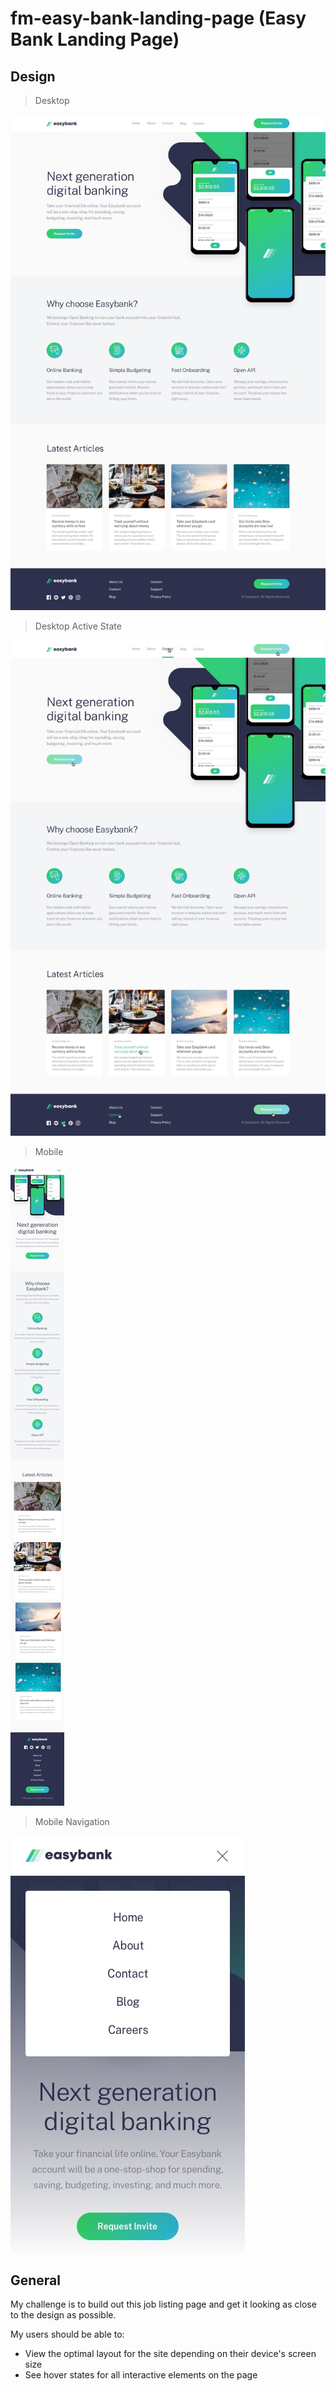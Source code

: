 # fm-easy-bank-landing-page (Easy Bank Landing Page)

## Design

> Desktop

![Desktop Design](./design/desktop-design.jpg)

> Desktop Active State

![Desktop Active State](./design/active-states.jpg)

> Mobile

![Mobile Design](./design/mobile-design.jpg)

> Mobile Navigation

![Mobile Navigation](./design/mobile-navigation.jpg)

## General

My challenge is to build out this job listing page and get it looking as close to the design as possible.

My users should be able to:

- View the optimal layout for the site depending on their device's screen size
- See hover states for all interactive elements on the page
